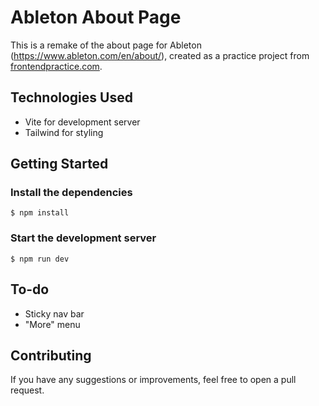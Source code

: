 # Ableton About Page

This is a remake of the about page for Ableton (https://www.ableton.com/en/about/), created as a practice project from [frontendpractice.com](https://www.frontendpractice.com/projects/ableton).

## Technologies Used

- Vite for development server
- Tailwind for styling

## Getting Started

### Install the dependencies

```
$ npm install
```

### Start the development server

```
$ npm run dev
```

## To-do

- Sticky nav bar
- "More" menu

## Contributing

If you have any suggestions or improvements, feel free to open a pull request.
